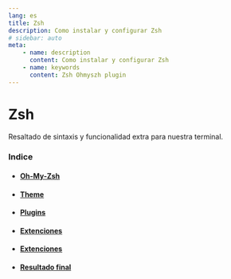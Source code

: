 ```yaml
---
lang: es
title: Zsh
description: Como instalar y configurar Zsh
# sidebar: auto
meta:
    - name: description
      content: Como instalar y configurar Zsh
    - name: keywords
      content: Zsh Ohmyszh plugin
---
```


# Zsh

Resaltado de sintaxis y funcionalidad extra para nuestra terminal.

### Indice

-   #### [Oh-My-Zsh](/notas/zsh/ho-my-zsh)
-   #### [Theme](/notas/zsh/theme)
-   #### [Plugins](/notas/zsh/plugins)
-   #### [Extenciones](/notas/zsh/extenciones)
-   #### [Extenciones](/notas/zsh/alias)
-   #### [Resultado final](/notas/zsh/resultado-final)
